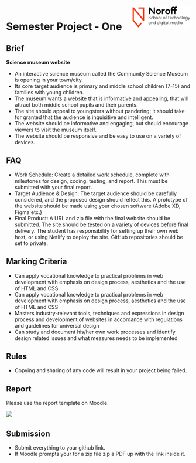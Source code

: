 <img src="./.readme/noroff-light.png" width="160" align="right">

# Semester Project - One

## Brief

 **Science museum website**
 
- An interactive science museum called the Community Science Museum is opening in your town/city.
- Its core target audience is primary and middle school children (7-15) and families with young children.
- The museum wants a website that is informative and appealing, that will attract both middle school pupils and their parents.
- The site should appeal to youngsters without pandering; it should take for granted that the audience is inquisitive and intelligent.
- The website should be informative and engaging, but should encourage viewers to visit the museum itself.
- The website should be responsive and be easy to use on a variety of devices.

## FAQ

- Work Schedule: Create a detailed work schedule, complete with milestones for design, coding, testing, and report. This must be submitted with your final report.
- Target Audience & Design: The target audience should be carefully considered, and the proposed design should reflect this. A prototype of the website should be made using your chosen software (Adobe XD, Figma etc.)
- Final Product: A URL and zip file with the final website should be submitted. The site should be tested on a variety of devices before final delivery. The student has responsibility for setting up their own web host, or using Netlify to deploy the site. GitHub repositories should be set to private.

## Marking Criteria
- Can apply vocational knowledge to practical problems in web development with emphasis on design process, aesthetics and the use of HTML and CSS
- Can apply vocational knowledge to practical problems in web development with emphasis on design process, aesthetics and the use of HTML and CSS
- Masters industry-relevant tools, techniques and expressions in design process and development of websites in accordance with regulations and guidelines for universal design
- Can study and document his/her own work processes and identify design related issues and what measures needs to be implemented

## Rules
- Copying and sharing of any code will result in your project being failed.


## Report

Please use the report template on Moodle.

![](http://i.imgur.com/Ssfp7.gif)


## Submission

- Submit everything to your github link.
- If Moodle prompts your for a zip file zip a PDF up with the link inside it.
